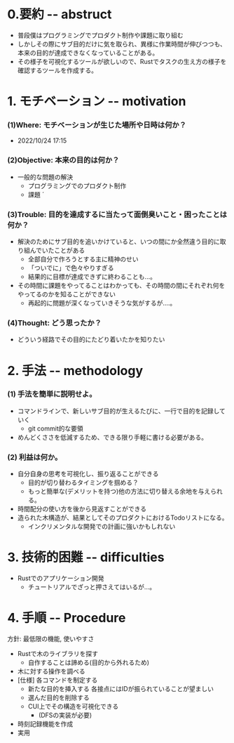 # 0.要約 -- abstruct
- 普段僕はプログラミングでプロダクト制作や課題に取り組む
- しかしその際にサブ目的だけに気を取られ、異様に作業時間が伸びつつも、本来の目的が達成できなくなっていることがある。
- その様子を可視化するツールが欲しいので、Rustでタスクの生え方の様子を確認するツールを作成する。

# 1. モチベーション -- motivation
<!-- そのプロジェクトを完成させないとどのような不利益があるか？ -->
### (1)Where: モチベーションが生じた場所や日時は何か？
- 2022/10/24 17:15

### (2)Objective: 本来の目的は何か？
- 一般的な問題の解決
  - プログラミングでのプロダクト制作
  - 課題
´
### (3)Trouble: 目的を達成するに当たって面倒臭いこと・困ったことは何か？
- 解決のためにサブ目的を追いかけていると、いつの間にか全然違う目的に取り組んでいたことがある
  - 全部自分で作ろうとする主に精神のせい
  - 「ついでに」で色々やりすぎる
  - 結果的に目標が達成できずに終わることも...。
- その時間に課題をやってることはわかっても、その時間の間にそれぞれ何をやってるのかを知ることができない
  - 再起的に問題が深くなっていきそうな気がするが....。

### (4)Thought: どう思ったか？
- どういう経路でその目的にたどり着いたかを知りたい

# 2. 手法 -- methodology
### (1) 手法を簡単に説明せよ。
- コマンドラインで、新しいサブ目的が生えるたびに、一行で目的を記録していく
  - git commit的な要領
- めんどくささを低減するため、できる限り手軽に書ける必要がある。

### (2) 利益は何か。
- 自分自身の思考を可視化し、振り返ることができる
  - 目的が切り替わるタイミングを掴める？
  - もっと簡単な(デメリットを持つ)他の方法に切り替える余地を与えられる。
- 時間配分の使い方を後から見返すことができる
- 造られた木構造が、結果としてそのプロダクトにおけるTodoリストになる。
  - インクリメンタルな開発での計画に強いかもしれない

# 3. 技術的困難 -- difficulties
<!--
    学習が必要な物
  1. 今まで一度もその言語とフレームワークの組み合わせでプロダクトを作ったことがない物
  2. 当分前に(3年前)触れた技術であり、基礎文法について学習が必要である。
-->
- Rustでのアプリケーション開発
  - チュートリアルでざっと押さえてはいるが...。

# 4. 手順 -- Procedure
方針: 最低限の機能, 使いやすさ
<!-- 開発までの手順を説明する。基本2層以内で分割する -->
- Rustで木のライブラリを探す
  - 自作することは諦める(目的から外れるため)
- 木に対する操作を調べる
- [仕様] 各コマンドを制定する
  - 新たな目的を挿入する 各接点にはIDが振られていることが望ましい
  - 選んだ目的を削除する
  - CUI上でその構造を可視化できる
    - (DFSの実装が必要)
- 時刻記録機能を作成
- 実用
